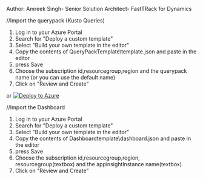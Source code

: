 Author: Amreek Singh- Senior Solution Architect- FastTRack for Dynamics

//Import the querypack (Kusto Queries)

1. Log in to your Azure Portal
2. Search for "Deploy a custom template"
3. Select "Build your own template in the editor"
4. Copy the contents of QueryPackTemplate\template.json and paste in the editor
5. press Save
6. Choose the subscription id,resourcegroup,region and the querypack name (or you can use the default name)
7. Click on "Review and Create"

or [![Deploy to Azure](https://aka.ms/deploytoazurebutton)](https://portal.azure.com/#create/Microsoft.Template/uri/https%3A%2F%2Fraw.githubusercontent.com%2FSinghAmreek%2FPowerAutomateTelemetry%2Fmain%2FQueryPackTemplate%2Ftemplate.json)


//Import the Dashboard

1. Log in to your Azure Portal
2. Search for "Deploy a custom template"
3. Select "Build your own template in the editor"
4. Copy the contents of Dashboardtemplate\dashboard.json and paste in the editor
5. press Save
6. Choose the subscription id,resourcegroup,region, resourcegroup(textbox) and the appinsightInstance name(textbox)
7. Click on "Review and Create"
